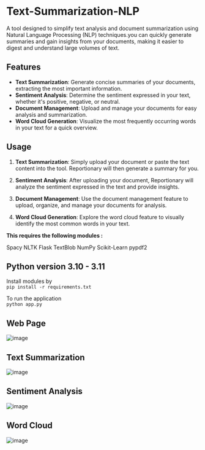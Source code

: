 # Text-Summarization-NLP
A tool designed to simplify text analysis and document summarization using Natural Language Processing (NLP) techniques.you can quickly generate summaries and gain insights from your documents, making it easier to digest and understand large volumes of text.

## Features

- **Text Summarization**: Generate concise summaries of your documents, extracting the most important information.
- **Sentiment Analysis**: Determine the sentiment expressed in your text, whether it's positive, negative, or neutral.
- **Document Management**: Upload and manage your documents for easy analysis and summarization.
- **Word Cloud Generation**: Visualize the most frequently occurring words in your text for a quick overview.
  
## Usage

1. **Text Summarization**: Simply upload your document or paste the text content into the tool. Reportionary will then generate a summary for you.

2. **Sentiment Analysis**: After uploading your document, Reportionary will analyze the sentiment expressed in the text and provide insights.

3. **Document Management**: Use the document management feature to upload, organize, and manage your documents for analysis.

4. **Word Cloud Generation**: Explore the word cloud feature to visually identify the most common words in your text.


**This requires the following modules :**

Spacy
NLTK
Flask
TextBlob
NumPy
Scikit-Learn
pypdf2

## Python version 3.10 - 3.11
Install modules by<br>
```pip install -r requirements.txt```
<br>

To run the application <br>
```python app.py```

## Web Page
![image](https://github.com/hariharasudan3/Streamlined-Text-Analysis-NLP-for-Document-Summaries/assets/145860861/9f2553ec-1965-4937-b013-fb310a1adc5a)

## Text Summarization 
![image](https://github.com/hariharasudan3/Streamlined-Text-Analysis-NLP-for-Document-Summaries/assets/145860861/64cffdfb-02cb-41cf-9f1c-261a52873316)

## Sentiment Analysis
![image](https://github.com/hariharasudan3/Streamlined-Text-Analysis-NLP-for-Document-Summaries/assets/145860861/9fba9d91-6b66-44fa-a7e9-c675f69acfdc)

## Word Cloud
![image](https://github.com/hariharasudan3/Streamlined-Text-Analysis-NLP-for-Document-Summaries/assets/145860861/18a7a3f6-910f-4526-8057-0557344af921)






